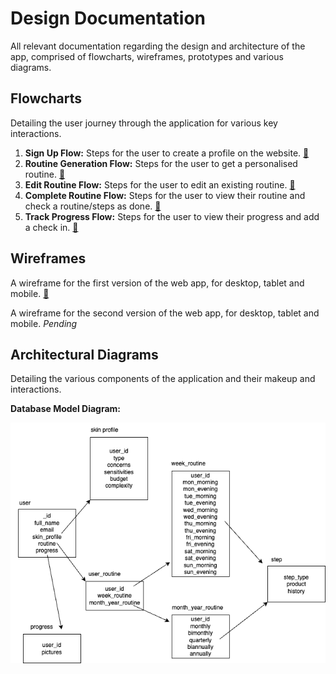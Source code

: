 # Design Documentation

All relevant documentation regarding the design and architecture of the app, comprised of flowcharts, wireframes, prototypes and various diagrams.

## Flowcharts

Detailing the user journey through the application for various key interactions.

1. **Sign Up Flow:** Steps for the user to create a profile on the website. [🔗](https://whimsical.com/sign-up-flow-Dsj62kvXbkyziu1p9vuUBp)
2. **Routine Generation Flow:** Steps for the user to get a personalised routine. [🔗](https://whimsical.com/routine-generation-workflow-DTofciNAmszET9qaDHn41y)
3. **Edit Routine Flow:** Steps for the user to edit an existing routine. [🔗](https://whimsical.com/edit-routine-workflow-BtRk3DQgR7hxaxxmShqxwP)
4. **Complete Routine Flow:** Steps for the user to view their routine and check a routine/steps as done. [🔗](https://whimsical.com/complete-routine-workflow-63RNDRgqUa1UEbHpeS5FNZ)
5. **Track Progress Flow:** Steps for the user to view their progress and add a check in. [🔗](https://whimsical.com/track-progress-workflow-Ex3iJjWH5sCuNNMKjNU7Zw)

## Wireframes

A wireframe for the first version of the web app, for desktop, tablet and mobile. [🔗](https://whimsical.com/responsive-wireframe-LzsqnavoBDDHDtumGYgdTx)

A wireframe for the second version of the web app, for desktop, tablet and mobile. _Pending_

## Architectural Diagrams

Detailing the various components of the application and their makeup and interactions.

**Database Model Diagram:**

![Database Diagram](diagrams/database.png)

